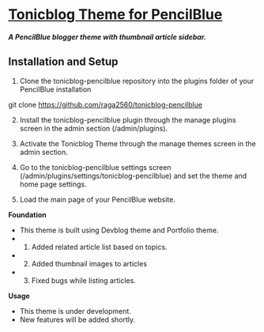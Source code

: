 [Tonicblog Theme for PencilBlue](http://pencilblue.org)
=====

##### A PencilBlue blogger theme with thumbnail article sidebar.

Installation and Setup
-----

1. Clone the tonicblog-pencilblue repository into the plugins folder of your PencilBlue installation


git clone https://github.com/raga2560/tonicblog-pencilblue


2. Install the tonicblog-pencilblue plugin through the manage plugins screen in the admin section (/admin/plugins).

3. Activate the Tonicblog Theme through the manage themes screen in the admin section.

4. Go to the tonicblog-pencilblue settings screen (/admin/plugins/settings/tonicblog-pencilblue) and set the theme and home page settings.

5. Load the main page of your PencilBlue website.




**Foundation**

- This theme is built using Devblog theme and Portfolio theme. 
- 1) Added related article list based on topics. 
- 2) Added thumbnail images to articles
- 3) Fixed bugs while listing articles.


**Usage**

- This theme is under development. 
- New features will be added shortly.
